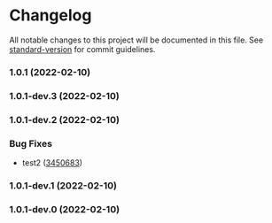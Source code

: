 # Changelog

All notable changes to this project will be documented in this file. See [standard-version](https://github.com/conventional-changelog/standard-version) for commit guidelines.

### 1.0.1 (2022-02-10)

### 1.0.1-dev.3 (2022-02-10)

### 1.0.1-dev.2 (2022-02-10)


### Bug Fixes

* test2 ([3450683](https://github.com/Ruandv/cypressTesting_POC/commit/3450683e0f87a609b8da5e01d84dcc65e5d81428))

### 1.0.1-dev.1 (2022-02-10)

### 1.0.1-dev.0 (2022-02-10)
